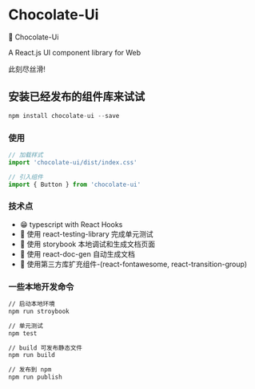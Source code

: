 # Chocolate-Ui

🥜 Chocolate-Ui

A React.js UI component library for Web

此刻尽丝滑!

## 安装已经发布的组件库来试试

~~~javascript
npm install chocolate-ui --save
~~~

### 使用

~~~javascript
// 加载样式
import 'chocolate-ui/dist/index.css'

// 引入组件
import { Button } from 'chocolate-ui'
~~~

### 技术点

* 😁 typescript with React Hooks
* 🍑 使用 react-testing-library 完成单元测试
* 🦌 使用 storybook 本地调试和生成文档页面
* 🥦 使用 react-doc-gen 自动生成文档
* 🥭 使用第三方库扩充组件-(react-fontawesome, react-transition-group)

### 一些本地开发命令

~~~bash
// 启动本地环境
npm run stroybook

// 单元测试
npm test

// build 可发布静态文件
npm run build

// 发布到 npm
npm run publish
~~~
